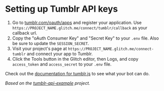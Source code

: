 # Setting up Tumblr API keys

1. Go to [tumblr.com/oauth/apps](https://www.tumblr.com/oauth/apps) and register your application. Use `https://PROJECT_NAME.glitch.me/connect/tumblr/callback` as your callback url.
2. Copy the "oAuth Consumer Key" and "Secret Key" to your `.env` file. Also be sure to update the `SESSION_SECRET`.
3. Visit your project's page at `https://PROJECT_NAME.glitch.me/connect-tumblr` and connect your app to Tumblr.
4. Click the Tools button in the Glitch editor, then Logs, and copy `access_token` and `access_secret` to your `.env` file.

Check out the [documentation for tumblr.js](https://tumblr.github.io/tumblr.js/index.html) to see what your bot can do.

*Based on the [tumblr-api-example](https://glitch.com/edit/#!/tumblr-api-example) project.*
